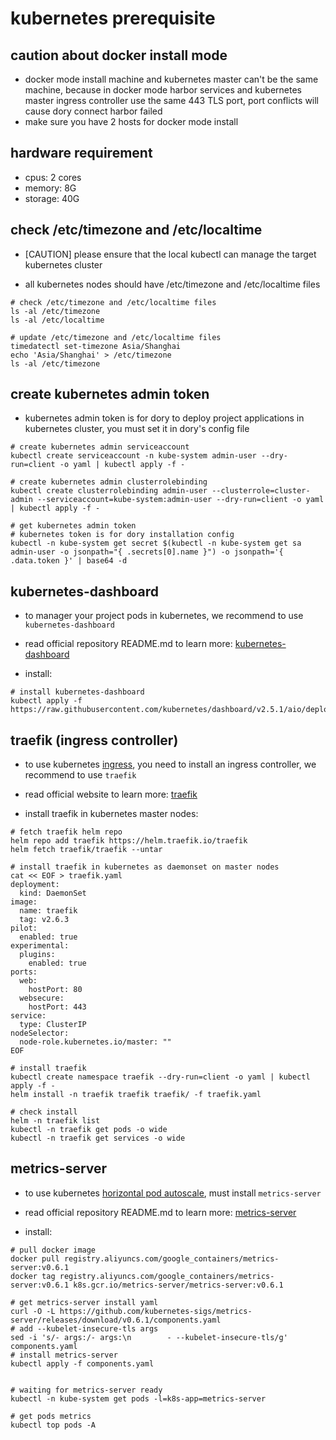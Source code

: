 # kubernetes prerequisite

## caution about docker install mode 

- docker mode install machine and kubernetes master can't be the same machine, because in docker mode harbor services and kubernetes master ingress controller use the same 443 TLS port, port conflicts will cause dory connect harbor failed
- make sure you have 2 hosts for docker mode install 

## hardware requirement

- cpus: 2 cores
- memory: 8G
- storage: 40G

## check /etc/timezone and /etc/localtime

- [CAUTION] please ensure that the local kubectl can manage the target kubernetes cluster

- all kubernetes nodes should have /etc/timezone and /etc/localtime files

```shell script
# check /etc/timezone and /etc/localtime files
ls -al /etc/timezone
ls -al /etc/localtime

# update /etc/timezone and /etc/localtime files
timedatectl set-timezone Asia/Shanghai
echo 'Asia/Shanghai' > /etc/timezone
ls -al /etc/timezone
```

## create kubernetes admin token

- kubernetes admin token is for dory to deploy project applications in kubernetes cluster, you must set it in dory's config file

```shell script
# create kubernetes admin serviceaccount
kubectl create serviceaccount -n kube-system admin-user --dry-run=client -o yaml | kubectl apply -f -

# create kubernetes admin clusterrolebinding
kubectl create clusterrolebinding admin-user --clusterrole=cluster-admin --serviceaccount=kube-system:admin-user --dry-run=client -o yaml | kubectl apply -f -

# get kubernetes admin token
# kubernetes token is for dory installation config
kubectl -n kube-system get secret $(kubectl -n kube-system get sa admin-user -o jsonpath="{ .secrets[0].name }") -o jsonpath='{ .data.token }' | base64 -d
```

## kubernetes-dashboard

- to manager your project pods in kubernetes, we recommend to use `kubernetes-dashboard`
- read official repository README.md to learn more: [kubernetes-dashboard](https://github.com/kubernetes/dashboard)

- install:
```shell script
# install kubernetes-dashboard
kubectl apply -f https://raw.githubusercontent.com/kubernetes/dashboard/v2.5.1/aio/deploy/recommended.yaml
```

## traefik (ingress controller)

- to use kubernetes [ingress](https://kubernetes.io/docs/concepts/services-networking/ingress/), you need to install an ingress controller, we recommend to use `traefik`
- read official website to learn more: [traefik](https://doc.traefik.io/traefik/)

- install traefik in kubernetes master nodes:
```shell script
# fetch traefik helm repo
helm repo add traefik https://helm.traefik.io/traefik
helm fetch traefik/traefik --untar

# install traefik in kubernetes as daemonset on master nodes
cat << EOF > traefik.yaml
deployment:
  kind: DaemonSet
image:
  name: traefik
  tag: v2.6.3
pilot:
  enabled: true
experimental:
  plugins:
    enabled: true
ports:
  web:
    hostPort: 80
  websecure:
    hostPort: 443
service:
  type: ClusterIP
nodeSelector:
  node-role.kubernetes.io/master: ""
EOF

# install traefik
kubectl create namespace traefik --dry-run=client -o yaml | kubectl apply -f -
helm install -n traefik traefik traefik/ -f traefik.yaml

# check install
helm -n traefik list
kubectl -n traefik get pods -o wide
kubectl -n traefik get services -o wide
```

## metrics-server

- to use kubernetes [horizontal pod autoscale](https://kubernetes.io/docs/tasks/run-application/horizontal-pod-autoscale/), must install `metrics-server`
- read official repository README.md to learn more: [metrics-server](https://github.com/kubernetes-sigs/metrics-server)

- install:
```shell script
# pull docker image
docker pull registry.aliyuncs.com/google_containers/metrics-server:v0.6.1
docker tag registry.aliyuncs.com/google_containers/metrics-server:v0.6.1 k8s.gcr.io/metrics-server/metrics-server:v0.6.1

# get metrics-server install yaml
curl -O -L https://github.com/kubernetes-sigs/metrics-server/releases/download/v0.6.1/components.yaml
# add --kubelet-insecure-tls args
sed -i 's/- args:/- args:\n        - --kubelet-insecure-tls/g' components.yaml
# install metrics-server
kubectl apply -f components.yaml


# waiting for metrics-server ready
kubectl -n kube-system get pods -l=k8s-app=metrics-server

# get pods metrics
kubectl top pods -A
```
